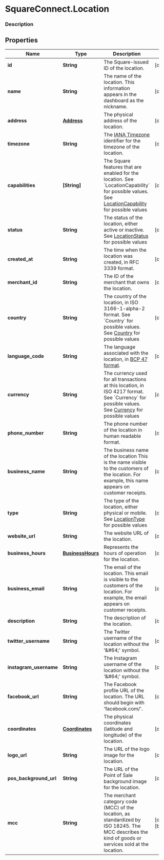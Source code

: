 # SquareConnect.Location

### Description



## Properties
Name | Type | Description | Notes
------------ | ------------- | ------------- | -------------
**id** | **String** | The Square-issued ID of the location. | [optional] 
**name** | **String** | The name of the location. This information appears in the dashboard as the nickname. | [optional] 
**address** | [**Address**](Address.md) | The physical address of the location. | [optional] 
**timezone** | **String** | The [IANA Timezone](https://www.iana.org/time-zones) identifier for the timezone of the location. | [optional] 
**capabilities** | **[String]** | The Square features that are enabled for the location. See &#x60;LocationCapability&#x60; for possible values. See [LocationCapability](#type-locationcapability) for possible values | [optional] 
**status** | **String** | The status of the location, either active or inactive. See [LocationStatus](#type-locationstatus) for possible values | [optional] 
**created_at** | **String** | The time when the location was created, in RFC 3339 format. | [optional] 
**merchant_id** | **String** | The ID of the merchant that owns the location. | [optional] 
**country** | **String** | The country of the location, in ISO 3166-1-alpha-2 format.  See &#x60;Country&#x60; for possible values. See [Country](#type-country) for possible values | [optional] 
**language_code** | **String** | The language associated with the location, in [BCP 47 format](https://tools.ietf.org/html/bcp47#appendix-A). | [optional] 
**currency** | **String** | The currency used for all transactions at this location, in ISO 4217 format. See &#x60;Currency&#x60; for possible values. See [Currency](#type-currency) for possible values | [optional] 
**phone_number** | **String** | The phone number of the location in human readable format. | [optional] 
**business_name** | **String** | The business name of the location This is the name visible to the customers of the location. For example, this name appears on customer receipts. | [optional] 
**type** | **String** | The type of the location, either physical or mobile. See [LocationType](#type-locationtype) for possible values | [optional] 
**website_url** | **String** | The website URL of the location. | [optional] 
**business_hours** | [**BusinessHours**](BusinessHours.md) |  Represents the hours of operation for the location. | [optional] 
**business_email** | **String** | The email of the location. This email is visible to the customers of the location. For example, the email appears on customer receipts. | [optional] 
**description** | **String** | The description of the location. | [optional] 
**twitter_username** | **String** | The Twitter username of the location without the &#39;&amp;#64;&#39; symbol. | [optional] 
**instagram_username** | **String** | The Instagram username of the location without the &#39;&amp;#64;&#39; symbol. | [optional] 
**facebook_url** | **String** | The Facebook profile URL of the location. The URL should begin with &#39;facebook.com/&#39;. | [optional] 
**coordinates** | [**Coordinates**](Coordinates.md) | The physical coordinates (latitude and longitude) of the location. | [optional] 
**logo_url** | **String** | The URL of the logo image for the location. | [optional] 
**pos_background_url** | **String** | The URL of the Point of Sale background image for the location. | [optional] 
**mcc** | **String** | The merchant category code (MCC) of the location, as standardized by ISO 18245. The MCC describes the kind of goods or services sold at the location. | [optional] [beta]


